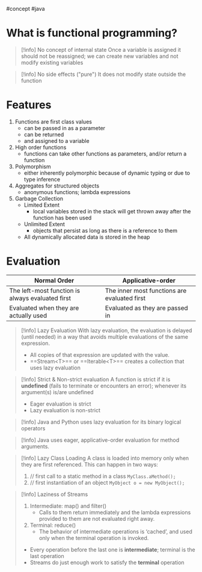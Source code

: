 #concept #java 

# What is functional programming?

>[!info] No concept of internal state
> Once a variable is assigned it should not be reassigned; we can create new variables and not modify existing variables

>[!info] No side effects ("pure")
> It does not modify state outside the function

# Features

1. Functions are first class values
   - can be passed in as a parameter
   - can be returned
   - and assigned to a variable
2. High order functions
   - functions can take other functions as parameters, and/or return a function
3. Polymorphism 
   - either inherently polymorphic because of dynamic typing or due to type inference
4. Aggregates for structured objects
   - anonymous functions; lambda expressions
5. Garbage Collection
   - Limited Extent
	   - local variables stored in the stack will get thrown away after the function has been used
   - Unlimited Extent
	   - objects that persist as long as there is a reference to them
   - All dynamically allocated data is stored in the heap

# Evaluation

| Normal Order                                     | Applicative-order                            |
| ------------------------------------------------ | -------------------------------------------- |
| The left-most function is always evaluated first | The inner most functions are evaluated first |
| Evaluated when they are actually used            | Evaluated as they are passed in              | 

>[!info] Lazy Evaluation
> With lazy evaluation, the evaluation is delayed (until needed) in a way that avoids multiple evaluations of the same expression.
> - All copies of that expression are updated with the value.
> - ==Stream\<T\>== or ==Iterable\<T\>== creates a collection that uses lazy evaluation

>[!info] Strict & Non-strict evaluation
> A function is strict if it is **undefined** (fails to terminate or encounters an error); whenever its argument(s) is/are undefined
> - Eager evaluation is strict
> - Lazy evaluation is non-strict

>[!info] Java and Python uses lazy evaluation for its binary logical operators

>[!info] Java uses eager, applicative-order evaluation for method arguments.

>[!info] Lazy Class Loading
>A class is loaded into memory only when they are first referenced. This can happen in two ways:
> 1. // first call to a static method in a class
> 	`MyClass.aMethod();`
> 2. // first instantiation of an object
> 	`MyObject o = new MyObject();`
>

>[!info] Laziness of Streams
>1. Intermediate: map() and filter()
> 	  - Calls to them return immediately and the lambda expressions provided to them are not evaluated right away.
>2. Terminal: reduce()
> 	  - The behavior of intermediate operations is ‘cached’, and used only when the terminal operation is invoked.
> - Every operation before the last one is **intermediate**; terminal is the last operation
> - Streams do just enough work to satisfy the **terminal** operation